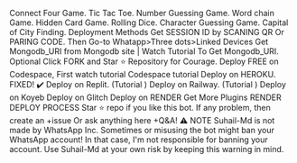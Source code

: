 Connect Four Game.
Tic Tac Toe.
Number Guessing Game.
Word chain Game.
Hidden Card Game.
Rolling Dice.
Character Guessing Game.
Capital of City Finding.
Deployment Methods
Get SESSION ID by SCANING QR Or PARING CODE. Then Go-to Whatapp>Three dots>Linked Devices
Get Mongodb_URI from Mongodb site | Watch Tutorial To Get Mongodb_URI. Optional
Click FORK and Star ⭐ Repository for Courage.
Deploy FREE on Codespace, First watch tutorial Codespace tutorial
Deploy on HEROKU. FIXED! ✔️
Deploy on Replit. (Tutorial )
Deploy on Railway. (Tutorial )
Deploy on Koyeb
Deploy on Glitch
Deploy on RENDER
Get More Plugins
RENDER DEPLOY PROCESS
Star ⭐ repo if you like this bot.
If any problem, then create an +issue Or ask anything here +Q&A!
⚠️ NOTE
Suhail-Md is not made by WhatsApp Inc. Sometimes or misusing the bot might ban your WhatsApp account!
In that case, I'm not responsible for banning your account.
Use Suhail-Md at your own risk by keeping this warning in mind.
